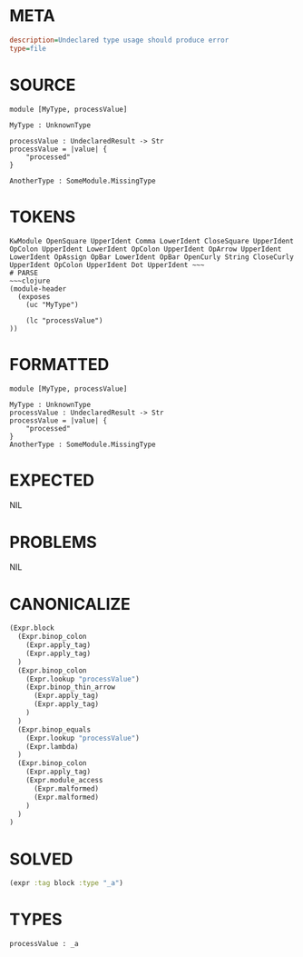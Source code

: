 # META
~~~ini
description=Undeclared type usage should produce error
type=file
~~~
# SOURCE
~~~roc
module [MyType, processValue]

MyType : UnknownType

processValue : UndeclaredResult -> Str
processValue = |value| {
    "processed"
}

AnotherType : SomeModule.MissingType
~~~
# TOKENS
~~~text
KwModule OpenSquare UpperIdent Comma LowerIdent CloseSquare UpperIdent OpColon UpperIdent LowerIdent OpColon UpperIdent OpArrow UpperIdent LowerIdent OpAssign OpBar LowerIdent OpBar OpenCurly String CloseCurly UpperIdent OpColon UpperIdent Dot UpperIdent ~~~
# PARSE
~~~clojure
(module-header
  (exposes
    (uc "MyType")

    (lc "processValue")
))
~~~
# FORMATTED
~~~roc
module [MyType, processValue]

MyType : UnknownType
processValue : UndeclaredResult -> Str
processValue = |value| {
	"processed"
}
AnotherType : SomeModule.MissingType
~~~
# EXPECTED
NIL
# PROBLEMS
NIL
# CANONICALIZE
~~~clojure
(Expr.block
  (Expr.binop_colon
    (Expr.apply_tag)
    (Expr.apply_tag)
  )
  (Expr.binop_colon
    (Expr.lookup "processValue")
    (Expr.binop_thin_arrow
      (Expr.apply_tag)
      (Expr.apply_tag)
    )
  )
  (Expr.binop_equals
    (Expr.lookup "processValue")
    (Expr.lambda)
  )
  (Expr.binop_colon
    (Expr.apply_tag)
    (Expr.module_access
      (Expr.malformed)
      (Expr.malformed)
    )
  )
)
~~~
# SOLVED
~~~clojure
(expr :tag block :type "_a")
~~~
# TYPES
~~~roc
processValue : _a
~~~
